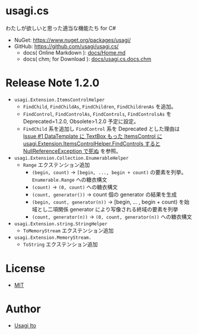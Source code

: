 # usagi.cs

わたしが欲しいと思った適当な機能たち for C#

- NuGet: https://www.nuget.org/packages/usagi/
- GitHub: https://github.com/usagi/usagi.cs/
    - docs( Online Markdown ): [docs/Home.md](docs/Home.md)
    - docs( chm; for Download ): [docs/usagi.cs.docs.chm](docs/usagi.cs.docs.chm)

# Release Note 1.2.0

- `usagi.Extension.ItemsControlHelper`
    - `FindChild`, `FindChildAs`, `FindChildren`, `FindChildrenAs` を追加。
    - `FindControl`, `FindControlAs`, `FindControls`, `FindControlsAs` を Deprecated=1.2.0, Obsolete>1.2.0 予定に設定。
    - `FindChild` 系を追加し `FindControl` 系を Deprecated とした理由は [Issue #1 DataTemplate に TextBox もった ItemsControl に usagi.Extension.ItemsControlHelper.FindControls すると NullReferenceException で死ぬ](https://github.com/usagi/usagi.cs/issues/1) を参照。 
- `usagi.Extension.Collection.EnumerableHelper`
    - `Range` エクステンション追加
        - `(begin, count)` -> `[begin, ..., begin + count)` の要素を列挙。 `Enumerable.Range` への糖衣構文
        - `(count)` -> `(0, count)` への糖衣構文
        - `(count, generator())` -> count 個の generator の結果を生成
        - `(begin, count, generator(n))` -> [begin, ... , begin + count) を始域とし二項関係 generator により写像される終域の要素を列挙
        - `(count, generator(n))` -> `(0, count, generator(n))` への糖衣構文
- `usagi.Extension.string.StringHelper`
    - `ToMemoryStream` エクステンション追加
- `usagi.Extension.MemoryStream.`
    - `ToString` エクステンション追加

# License

- [MIT](LICENSE.md)

# Author

- [Usagi Ito](https://github.com/usagi/)
